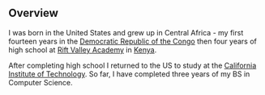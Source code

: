 ## Overview    

I was born in the United States and grew up in Central Africa - my first fourteen years in the [Democratic Republic of the Congo][congo] then four years of high school at [Rift Valley Academy][rva] in [Kenya][kenya].

After completing high school I returned to the US to study at the [California Institute of Technology][caltech].  So far, I have completed three years of my BS in Computer Science.


[congo]: https://en.wikipedia.org/wiki/Democratic_Republic_of_the_Congo "Wikipedia: Democratic Republic of the Congo"

[rva]: http://www.rva.org/ "RVA: Shaping Lives to Change the World"

[kenya]: https://en.wikipedia.org/wiki/Kenya "Wikipedia: Kenya"

[caltech]: http://www.caltech.edu/ "California Institute of Technology"
